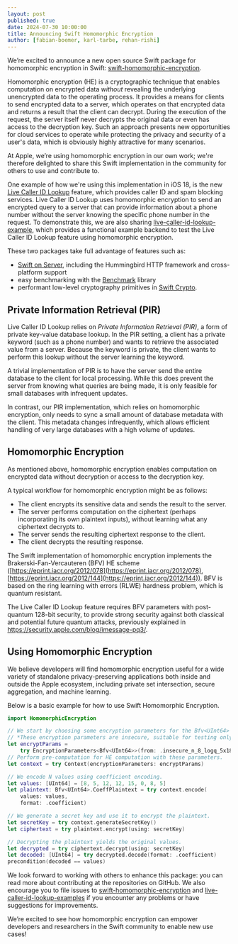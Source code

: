 ```yaml
---
layout: post
published: true
date: 2024-07-30 10:00:00
title: Announcing Swift Homomorphic Encryption
author: [fabian-boemer, karl-tarbe, rehan-rishi]
---
```


We’re excited to announce a new open source Swift package for homomorphic
encryption in Swift:
[swift-homomorphic-encryption](https://github.com/apple/swift-homomorphic-encryption).

Homomorphic encryption (HE) is a cryptographic technique that enables
computation on encrypted data _without_ revealing the underlying unencrypted
data to the operating process. It provides a means for clients to send encrypted
data to a server, which operates on that encrypted data and returns a result
that the client can decrypt. During the execution of the request, the server
itself never decrypts the original data or even has access to the decryption
key. Such an approach presents new opportunities for cloud services to operate
while protecting the privacy and security of a user's data, which is obviously
highly attractive for many scenarios.

At Apple, we’re using homomorphic encryption in our own work; we're therefore
delighted to share this Swift implementation in the community for others to use
and contribute to.

One example of how we're using this implementation in iOS 18, is the new [Live
Caller ID
Lookup](https://developer.apple.com/documentation/sms_and_call_reporting/getting_up-to-date_calling_and_blocking_information_for_your_app)
feature, which provides caller ID and spam blocking services. Live Caller ID
Lookup uses homomorphic encryption to send an encrypted query to a server that
can provide information about a phone number without the server knowing the
specific phone number in the request. To demonstrate this, we are also sharing
[live-caller-id-lookup-example](https://github.com/apple/live-caller-id-lookup-example),
which provides a functional example backend to test the Live Caller ID Lookup
feature using homomorphic encryption.

These two packages take full advantage of features such as:
* [Swift on Server](https://www.swift.org/documentation/server/), including the Hummingbird HTTP framework and cross-platform support
* easy benchmarking with the [Benchmark](https://github.com/ordo-one/package-benchmark) library
* performant low-level cryptography primitives in [Swift Crypto](https://github.com/apple/swift-crypto).

## Private Information Retrieval (PIR)
Live Caller ID Lookup relies on *Private Information Retrieval (PIR)*, a form of private key-value database lookup.
In the PIR setting, a client has a private keyword (such as a phone number) and wants to retrieve the associated value from a server.
Because the keyword is private, the client wants to perform this lookup without the server learning the keyword.

A trivial implementation of PIR is to have the server send the entire database to the client for local processing.
While this does prevent the server from knowing what queries are being made, it is only feasible for small databases with infrequent updates.

In contrast, our PIR implementation, which relies on homomorphic encryption, only needs to sync a small amount of database metadata with the client.
This metadata changes infrequently, which allows efficient handling of very large databases with a high volume of updates.

## Homomorphic Encryption
As mentioned above, homomorphic encryption enables computation on encrypted data without decryption or access to the decryption key.

A typical workflow for homomorphic encryption might be as follows:
* The client encrypts its sensitive data and sends the result to the server.
* The server performs computation on the ciphertext (perhaps incorporating its
  own plaintext inputs), without learning what any ciphertext decrypts to.
* The server sends the resulting ciphertext response to the client.
* The client decrypts the resulting response.

The Swift implementation of homomorphic encryption implements the
Brakerski-Fan-Vercauteren (BFV) HE scheme
([https://eprint.iacr.org/2012/078](https://eprint.iacr.org/2012/078),
[https://eprint.iacr.org/2012/144](https://eprint.iacr.org/2012/144)). BFV
is based on the ring learning with errors (RLWE) hardness problem, which is
quantum resistant.

The Live Caller ID Lookup feature requires BFV parameters
with post-quantum 128-bit security, to provide strong security against both classical and
potential future quantum attacks, previously explained in https://security.apple.com/blog/imessage-pq3/.

## Using Homomorphic Encryption
We believe developers will find homomorphic encryption useful for a wide variety
of standalone privacy-preserving applications both inside and outside the Apple
ecosystem, including private set intersection, secure aggregation, and machine
learning.

Below is a basic example for how to use Swift Homomorphic Encryption.
```swift
import HomomorphicEncryption

// We start by choosing some encryption parameters for the Bfv<UInt64> scheme.
// *These encryption parameters are insecure, suitable for testing only.*
let encryptParams =
    try EncryptionParameters<Bfv<UInt64>>(from: .insecure_n_8_logq_5x18_logt_5)
// Perform pre-computation for HE computation with these parameters.
let context = try Context(encryptionParameters: encryptParams)

// We encode N values using coefficient encoding.
let values: [UInt64] = [8, 5, 12, 12, 15, 0, 8, 5]
let plaintext: Bfv<UInt64>.CoeffPlaintext = try context.encode(
    values: values,
    format: .coefficient)

// We generate a secret key and use it to encrypt the plaintext.
let secretKey = try context.generateSecretKey()
let ciphertext = try plaintext.encrypt(using: secretKey)

// Decrypting the plaintext yields the original values.
let decrypted = try ciphertext.decrypt(using: secretKey)
let decoded: [UInt64] = try decrypted.decode(format: .coefficient)
precondition(decoded == values)
```

We look forward to working with others to enhance this package: you can read more about contributing at the repositories on GitHub.
We also encourage you to file issues to [swift-homomorphic-encryption](https://github.com/apple/swift-homomorphic-encryption/issues) and [live-caller-id-lookup-examples](https://github.com/apple/live-caller-id-lookup-example/issues) if you encounter any problems or have suggestions for improvements.

We’re excited to see how homomorphic encryption can empower developers and
researchers in the Swift community to enable new use cases!